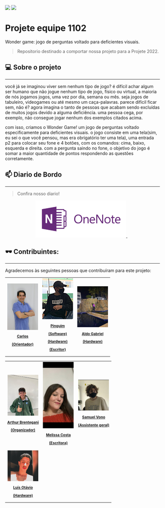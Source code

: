 <img src="https://img.shields.io/github/contributors/Jpinguim/Projete-equipe-1102?label=contribuidores&style=for-the-badge"/>
<img src="https://img.shields.io/github/last-commit/Jpinguim/Projete-equipe-1102?label=Ultima%20atualiza%C3%A7%C3%A3o&style=for-the-badge"/>

# Projete equipe 1102
Wonder game: jogo de perguntas voltado para deficientes visuais.
> Repositorio destinado a comportar nossa projeto para a Projete 2022.
## 💻 Sobre o projeto
________________________________________________________________________________________________________________________________________________________________________
você já se imaginou viver sem nenhum tipo de jogo? é difícil achar algum ser humano que não jogue nenhum tipo de jogo, físico ou virtual, a maioria de nós jogamos jogos, uma vez por dia, semana ou mês. seja jogos de tabuleiro, videogames ou até mesmo um caça-palavras. parece difícil ficar sem, não é? agora imagina o tanto de pessoas que acabam sendo excluídas de muitos jogos devido a alguma deficiência. uma pessoa cega, por exemplo, não consegue jogar nenhum dos exemplos citados acima.

com isso, criamos o Wonder Game! um jogo de perguntas voltado especificamente para deficientes visuais. o jogo consiste em uma tela(sim, eu sei o que você pensou, mas era obrigatório ter uma tela), uma entrada p2 para colocar seu fone e 4 botões, com os comandos: cima, baixo, esquerda e direita. com a pergunta saindo no fone, o objetivo do jogo é somar a maior quantidade de pontos respondendo as questões corretamente. 


## 📫 Diario de Bordo
_________________________________________________________________________________________________________________________________________________________________________
> Confira nosso diario!
<p align='center'>
 
  <a href="https://eteacojeorg-my.sharepoint.com/:o:/g/personal/freitas_j_edu_etefmc_com_br/EgUp486kboZGrSqPbz-lGv4BfmcwCqUDRjT4-NkH4WhdEQ?e=SHGIee">
    <img height="120em" src="https://github.com/Jpinguim/Projete-equipe-1102/blob/main/Img/68747470733a2f2f7777772e6132686f73742e636f6d2e62722f626c6f672f77702d636f6e74656e742f75706c6f6164732f323031352f30382f4f6e654e6f74652e706e67.png" />  
  </a>&nbsp;&nbsp;
</p>

## 🕶️ Contribuintes:
_______________________________________________________________________________________________________________________________________________________________________
Agradecemos às seguintes pessoas que contribuíram para este projeto:

<table>
  <tr>
    <td align="center">
      <a href="https://www.instagram.com/kikocribeiro/">
        <img src="https://github.com/Jpinguim/Projete-equipe-1102/blob/main/Img/foto.jpg" width="100px;" alt=""/><br>
        <sub>
          <b><p>Carlos</p><p>(Orientador)</p></b>
        </sub>
      </a>
    </td>
    <td align="center">
      <a href="https://instagram.com/pinguinzx">
        <img src="https://github.com/Jpinguim/Projete-equipe-1102/blob/main/Img/WhatsApp%20Image%202022-09-26%20at%2023.14.11.jpeg" width="100px;" alt="Foto do pinguim no GitHub" width="100px;" alt="Foto do Pinguim no GitHub"/><br>
        <sub>
          <b><p>Pinguim</p><p>(Software)</p><p>(Hardware)</p><p>(Escritor)</p></b>
        </sub>
      </a>
    </td>
    <td align="center">
      <a href="https://www.instagram.com/aldinho.g/">
        <img src="https://github.com/Jpinguim/Projete-equipe-1102/blob/main/Img/aldo%201.jpeg" width="100px;" alt="Aldinho"/><br>
        <sub>
         <b><p>Aldo Gabriel</p><p>(Hardware)</p></b>
        </sub>
      </a>
    </td>
  </tr>
</table>
<table>
  <tr>
    <td align="center">
      <a href="https://instagram.com/arthur_lgc">
        <img src="https://github.com/Jpinguim/Projete-equipe-1102/blob/main/Img/WhatsApp%20Image%202022-09-27%20at%2008.42.55.jpeg" width="100px;" alt="Foto de Arthur"/><br>
        <sub>
          <b><p>Arthur Brentegani</p><p>(Organizador)</p></b>
        </sub>
      </a>
    </td>
    <td align="center">
      <a href="https://instagram.com/_melissete">
        <img src="https://github.com/Jpinguim/Projete-equipe-1102/blob/main/Img/WhatsApp%20Image%202022-09-27%20at%2008.49.30.jpeg" width="100px;" alt="Foto da melissa" width="100px;" alt="Foto do Melissa"/><br>
        <sub>
          <b><p>Melissa Costa</p><p>(Escritora)</p></b>
        </sub>
      </a>
    </td>
    <td align="center">
      <a href="https://www.instagram.com/samelkk/">
        <img src="https://github.com/Jpinguim/Projete-equipe-1102/blob/main/Img/WhatsApp-Image-2022-09-27-at-08.24.11.png" width="100px;" alt="Samuel vono"/><br>
        <sub>
         <b><p>Samuel Vono</p><p>(Assistente geral)</p></b>
        </sub>
      </a>
    </td>
  </tr>
  </td>
    <td align="center">
      <a href="https://www.instagram.com/luisotavio_gs">
        <img src="https://github.com/Jpinguim/Projete-equipe-1102/blob/main/Img/luis.jpg" width="100px;" alt="luis"/><br>
        <sub>
         <b><p>Luís Otávio<p>(Hardware)</p></b>
        </sub>
      </a>
    </td>
</table>

